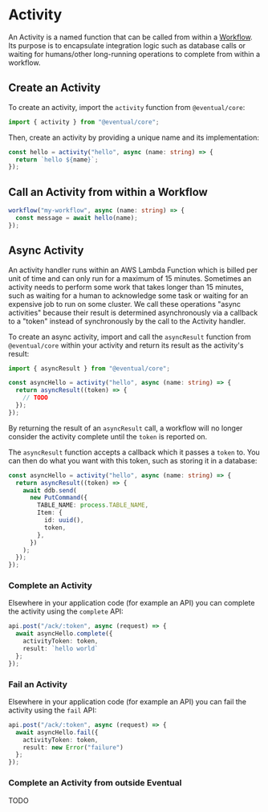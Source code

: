 # Activity

An Activity is a named function that can be called from within a [Workflow](./3-workflow.md). Its purpose is to encapsulate integration logic such as database calls or waiting for humans/other long-running operations to complete from within a workflow.

## Create an Activity

To create an activity, import the `activity` function from `@eventual/core`:

```ts
import { activity } from "@eventual/core";
```

Then, create an activity by providing a unique name and its implementation:

```ts
const hello = activity("hello", async (name: string) => {
  return `hello ${name}`;
});
```

## Call an Activity from within a Workflow

```ts
workflow("my-workflow", async (name: string) => {
  const message = await hello(name);
});
```

## Async Activity

An activity handler runs within an AWS Lambda Function which is billed per unit of time and can only run for a maximum of 15 minutes. Sometimes an activity needs to perform some work that takes longer than 15 minutes, such as waiting for a human to acknowledge some task or waiting for an expensive job to run on some cluster. We call these operations "async activities" because their result is determined asynchronously via a callback to a "token" instead of synchronously by the call to the Activity handler.

To create an async activity, import and call the `asyncResult` function from `@eventual/core` within your activity and return its result as the activity's result:

```ts
import { asyncResult } from "@eventual/core";

const asyncHello = activity("hello", async (name: string) => {
  return asyncResult((token) => {
    // TODO
  });
});
```

By returning the result of an `asyncResult` call, a workflow will no longer consider the activity complete until the `token` is reported on.

The `asyncResult` function accepts a callback which it passes a `token` to. You can then do what you want with this token, such as storing it in a database:

```ts
const asyncHello = activity("hello", async (name: string) => {
  return asyncResult((token) => {
    await ddb.send(
      new PutCommand({
        TABLE_NAME: process.TABLE_NAME,
        Item: {
          id: uuid(),
          token,
        },
      })
    );
  });
});
```

### Complete an Activity

Elsewhere in your application code (for example an API) you can complete the activity using the `complete` API:

```ts
api.post("/ack/:token", async (request) => {
  await asyncHello.complete({
    activityToken: token,
    result: `hello world`
  };
});
```

### Fail an Activity

Elsewhere in your application code (for example an API) you can fail the activity using the `fail` API:

```ts
api.post("/ack/:token", async (request) => {
  await asyncHello.fail({
    activityToken: token,
    result: new Error("failure")
  };
});
```

### Complete an Activity from outside Eventual

TODO

